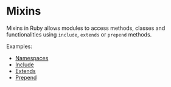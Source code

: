 # Mixins

Mixins in Ruby allows modules to access methods, classes and functionalities using 
`include`, `extends` or `prepend` methods.

Examples:
- [Namespaces](lib/namespaces)
- [Include](lib/include)
- [Extends](lib/extends)
- [Prepend](lib/prepend)

